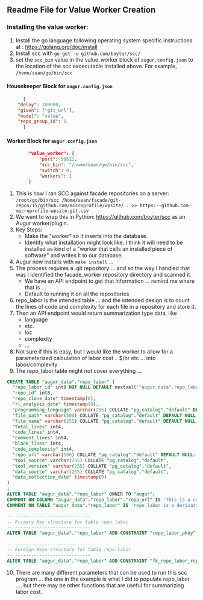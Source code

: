 ## Readme File for Value Worker Creation

### Installing the value worker: 
1. Install the go language following operating system specific instructions at : https://golang.org/doc/install 
2. Install scc with `go get -u github.com/boyter/scc/`
3. set the `scc_bin` value in the value_worker block of `augur.config.json` to the location of the scc excecutable installed above. For example, `/home/sean/go/bin/scc`

#### Housekeeper Block for `augur.config.json`

```json
      {
    "delay": 100000,
    "given": ["git_url"],
    "model": "value",
    "repo_group_id": 0
      }
```

#### Worker Block for `augur.config.json`
```json
        "value_worker": {
            "port": 58611,
            "scc_bin": "/home/sean/go/bin/scc",
            "switch": 0,
            "workers": 1
        }
```

1. This is how I ran SCC against facade repositories on a server: 
`/root/go/bin/scc /home/sean/facade/git-repos/15/github.com/microprofile/wpsite/ . >> https:--github.com-microprofile-wpsite.git.csv`
2. We want to wrap this in Python: https://github.com/boyter/scc as an Augur worker/plugin. 
3. Key Steps:   
    - Make the "worker" so it inserts into the database. 
    - Identify what installation might look like.  I think it will need to be installed as kind of a "worker that calls an installed piece of software" and writes it to our database. 
4. Augur now installs with `make install` ... 
5. The process requires a .git repository ... and so the way I handled that was I identified the facade_worker repository directory and scanned it. 
    - We have an API endpoint to get that information ... remind me where that is ... 
    - Default to running it on all the repositories
6. repo_labor is the intended table ... and the intended design is to count the lines of code and complexity for each file in a repository and store it. 
7. Then an API endpoint would return summarization type data, like 
    - language
    - etc. 
    - loc
    - complexity
    - ... 
8. Not sure if this is easy, but I would like the worker to allow for a parameterized calculation of labor cost .. $/hr etc ... into labor/complexity 
9. The repo_labor table might not cover everything ... 
```sql
CREATE TABLE "augur_data"."repo_labor" (
  "repo_labor_id" int8 NOT NULL DEFAULT nextval('"augur_data".repo_labor_repo_labor_id_seq'::regclass),
  "repo_id" int8,
  "repo_clone_date" timestamp(0),
  "rl_analysis_date" timestamp(0),
  "programming_language" varchar(255) COLLATE "pg_catalog"."default" DEFAULT NULL::character varying,
  "file_path" varchar(500) COLLATE "pg_catalog"."default" DEFAULT NULL::character varying,
  "file_name" varchar(255) COLLATE "pg_catalog"."default" DEFAULT NULL::character varying,
  "total_lines" int4,
  "code_lines" int4,
  "comment_lines" int4,
  "blank_lines" int4,
  "code_complexity" int4,
  "repo_url" varchar(500) COLLATE "pg_catalog"."default" DEFAULT NULL::character varying,
  "tool_source" varchar(255) COLLATE "pg_catalog"."default",
  "tool_version" varchar(255) COLLATE "pg_catalog"."default",
  "data_source" varchar(255) COLLATE "pg_catalog"."default",
  "data_collection_date" timestamp(0)
)
;
ALTER TABLE "augur_data"."repo_labor" OWNER TO "augur";
COMMENT ON COLUMN "augur_data"."repo_labor"."repo_url" IS 'This is a convenience column to simplify analysis against external datasets';
COMMENT ON TABLE "augur_data"."repo_labor" IS 'repo_labor is a derivative of tables used to store scc code and complexity counting statistics that are inputs to labor analysis, which are components of CHAOSS value metric calculations. ';

-- ----------------------------
-- Primary Key structure for table repo_labor
-- ----------------------------
ALTER TABLE "augur_data"."repo_labor" ADD CONSTRAINT "repo_labor_pkey" PRIMARY KEY ("repo_labor_id");

-- ----------------------------
-- Foreign Keys structure for table repo_labor
-- ----------------------------
ALTER TABLE "augur_data"."repo_labor" ADD CONSTRAINT "fk_repo_labor_repo_1" FOREIGN KEY ("repo_id") REFERENCES "augur_data"."repo" ("repo_id") ON DELETE NO ACTION ON UPDATE NO ACTION;

```
10. There are many different parameters that can be used to run this scc program ... the one in the example is what I did to populate repo_labor .... but there may be other functions that are useful for summarizing labor cost. 


